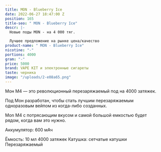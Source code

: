 ```yaml
---
title: MON - Blueberry Ice
date: 2022-06-27 18:47:00 Z
position: 165
title-seo: " MON - Blueberry Ice"
descr: |-
  Новые поды MON - на 4 000 тяг.

  Лучшее предложение на рынке цена/качество
product-name: " MON - Blueberry Ice"
nicotine: "-"
portions: 4000
gram: "-"
price: 5000
brand: VAPE KIT и электронные сигареты
taste: черника
image: "/uploads/2-e08a65.png"
---
```


Мон M4 — это революционный перезаряжаемый под на 4000 затяжек.

Под Мон разработан, чтобы стать лучшим перезаряжаемым одноразовым вейпом из когда-либо созданных. 

Mon M4 с потрясающим вкусом и самой большой емкостью будет рядом, когда вам это нужно.

Аккумулятор: 600 мАч

Ёмкость: 10 мл
4000 затяжек
Катушка: сетчатые катушки
Перезаряжаемый
